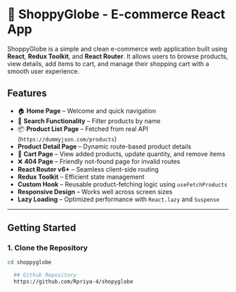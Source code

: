 # 🛒 ShoppyGlobe - E-commerce React App

ShoppyGlobe is a simple and clean e-commerce web application built using **React**, **Redux Toolkit**, and **React Router**. It allows users to browse products, view details, add items to cart, and manage their shopping cart with a smooth user experience.

##  Features

- 🏠 **Home Page** – Welcome and quick navigation
- 🔎 **Search Functionality** – Filter products by name
- 📦 **Product List Page** – Fetched from real API (`https://dummyjson.com/products`)
-  **Product Detail Page** – Dynamic route-based product details
- 🛒 **Cart Page** – View added products, update quantity, and remove items
- ❌ **404 Page** – Friendly not-found page for invalid routes
- **React Router v6+** – Seamless client-side routing
-  **Redux Toolkit** – Efficient state management
-  **Custom Hook** – Reusable product-fetching logic using `useFetchProducts`
- **Responsive Design** – Works well across screen sizes
-  **Lazy Loading** – Optimized performance with `React.lazy` and `Suspense`

---


##  Getting Started

### 1. Clone the Repository


```bash
cd shoppyglobe

  ## Github Repository 
  https://github.com/Rpriya-4/shopyglobe
